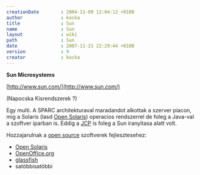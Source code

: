 ```yaml
---
creationDate        : 2004-11-09 12:04:12 +0100 
author              : kocka 
title               : Sun 
name                : Sun 
layout              : wiki 
path                : Sun 
date                : 2007-11-21 22:29:44 +0100 
version             : 9 
creator             : kocka 
---
```

__Sun Microsystems__

[http://www.sun.com/](http://www.sun.com/)

(Napocska Kisrendszerek ?)

Egy multi. A SPARC architekturaval maradandot alkottak a szerver piacon, mig a Solaris (lasd [Open Solaris](Open%20Solaris.html)) operacios rendszerrel de foleg a Java-val a szoftver iparban is. Eddig a [JCP](jcp.html) is foleg a Sun iranyitasa alatt volt.

Hozzajarulnak a [open source](Open%20Source.html) szoftverek fejlesztesehez:

*   [Open Solaris](Open%20Solaris.html)
*   [OpenOffice.org](OpenOffice.org.html)
*   [glassfish](glassfish.html)
*   satöbbisatöbbi
